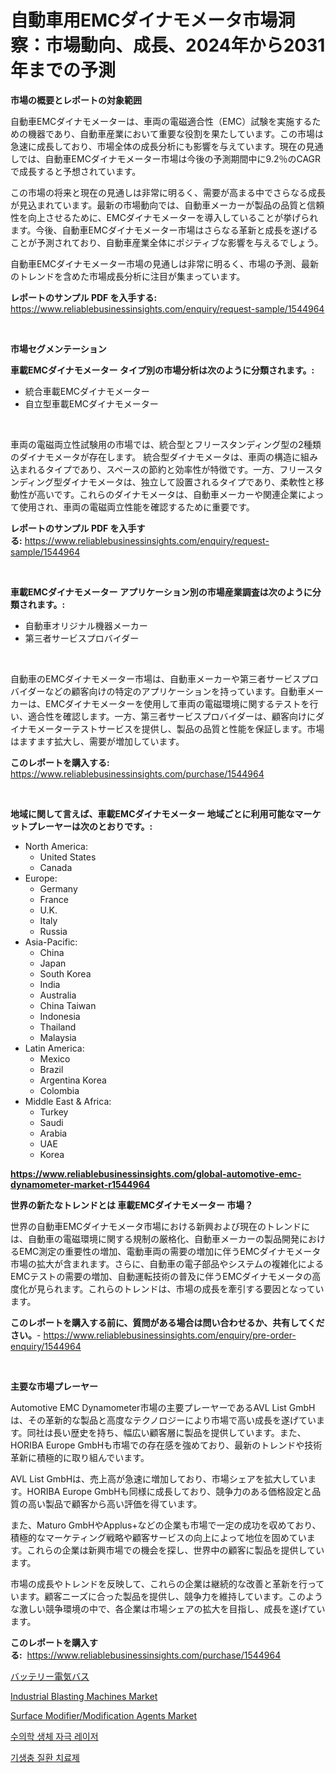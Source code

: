 <p><h1>自動車用EMCダイナモメータ市場洞察：市場動向、成長、2024年から2031年までの予測</h1></p><p><strong>市場の概要とレポートの対象範囲</strong></p>
<p><p>自動車EMCダイナモメーターは、車両の電磁適合性（EMC）試験を実施するための機器であり、自動車産業において重要な役割を果たしています。この市場は急速に成長しており、市場全体の成長分析にも影響を与えています。現在の見通しでは、自動車EMCダイナモメーター市場は今後の予測期間中に9.2％のCAGRで成長すると予想されています。</p><p>この市場の将来と現在の見通しは非常に明るく、需要が高まる中でさらなる成長が見込まれています。最新の市場動向では、自動車メーカーが製品の品質と信頼性を向上させるために、EMCダイナモメーターを導入していることが挙げられます。今後、自動車EMCダイナモメーター市場はさらなる革新と成長を遂げることが予測されており、自動車産業全体にポジティブな影響を与えるでしょう。</p><p>自動車EMCダイナモメーター市場の見通しは非常に明るく、市場の予測、最新のトレンドを含めた市場成長分析に注目が集まっています。</p></p>
<p><strong>レポートのサンプル PDF を入手する:</strong> <a href="https://www.reliablebusinessinsights.com/enquiry/request-sample/1544964">https://www.reliablebusinessinsights.com/enquiry/request-sample/1544964</a></p>
<p>&nbsp;</p>
<p><strong>市場セグメンテーション</strong></p>
<p><strong>車載EMCダイナモメーター タイプ別の市場分析は次のように分類されます。:</strong></p>
<p><ul><li>統合車載EMCダイナモメーター</li><li>自立型車載EMCダイナモメーター</li></ul></p>
<p>&nbsp;</p>
<p><p>車両の電磁両立性試験用の市場では、統合型とフリースタンディング型の2種類のダイナモメータが存在します。 統合型ダイナモメータは、車両の構造に組み込まれるタイプであり、スペースの節約と効率性が特徴です。一方、フリースタンディング型ダイナモメータは、独立して設置されるタイプであり、柔軟性と移動性が高いです。これらのダイナモメータは、自動車メーカーや関連企業によって使用され、車両の電磁両立性能を確認するために重要です。</p></p>
<p><strong>レポートのサンプル PDF を入手する:</strong>&nbsp;<a href="https://www.reliablebusinessinsights.com/enquiry/request-sample/1544964">https://www.reliablebusinessinsights.com/enquiry/request-sample/1544964</a></p>
<p>&nbsp;</p>
<p><strong> 車載EMCダイナモメーター アプリケーション別の市場産業調査は次のように分類されます。:</strong></p>
<p><ul><li>自動車オリジナル機器メーカー</li><li>第三者サービスプロバイダー</li></ul></p>
<p>&nbsp;</p>
<p><p>自動車のEMCダイナモメーター市場は、自動車メーカーや第三者サービスプロバイダーなどの顧客向けの特定のアプリケーションを持っています。自動車メーカーは、EMCダイナモメーターを使用して車両の電磁環境に関するテストを行い、適合性を確認します。一方、第三者サービスプロバイダーは、顧客向けにダイナモメーターテストサービスを提供し、製品の品質と性能を保証します。市場はますます拡大し、需要が増加しています。</p></p>
<p><strong>このレポートを購入する:</strong>&nbsp; <a href="https://www.reliablebusinessinsights.com/purchase/1544964">https://www.reliablebusinessinsights.com/purchase/1544964</a></p>
<p>&nbsp;</p>
<p><strong>地域に関して言えば、車載EMCダイナモメーター 地域ごとに利用可能なマーケットプレーヤーは次のとおりです。:</strong></p>
<p><ul>
    <li>
        North America:
        <ul>
            <li>United States</li>
            <li>Canada</li>
        </ul>
    </li>
    <li>
        Europe:
        <ul>
            <li>Germany</li>
            <li>France</li>
            <li>U.K.</li>
            <li>Italy</li>
            <li>Russia</li>
        </ul>
    </li>
    <li>
        Asia-Pacific:
        <ul>
            <li>China</li>
            <li>Japan</li>
            <li>South Korea</li>
            <li>India</li>
            <li>Australia</li>
            <li>China Taiwan</li>
            <li>Indonesia</li>
            <li>Thailand</li>
            <li>Malaysia</li>
        </ul>
    </li>
    <li>
        Latin America:
        <ul>
            <li>Mexico</li>
            <li>Brazil</li>
            <li>Argentina Korea</li>
            <li>Colombia</li>
        </ul>
    </li>
    <li>
        Middle East & Africa:
        <ul>
            <li>Turkey</li>
            <li>Saudi</li>
            <li>Arabia</li>
            <li>UAE</li>
            <li>Korea</li>
        </ul>
    </li>
    </ul></p>
<p><strong><a href="https://www.reliablebusinessinsights.com/global-automotive-emc-dynamometer-market-r1544964">https://www.reliablebusinessinsights.com/global-automotive-emc-dynamometer-market-r1544964</a></strong>&nbsp;</p>
<p><strong>世界の新たなトレンドとは 車載EMCダイナモメーター 市場？</strong></p>
<p><p>世界の自動車EMCダイナモメータ市場における新興および現在のトレンドには、自動車の電磁環境に関する規制の厳格化、自動車メーカーの製品開発におけるEMC測定の重要性の増加、電動車両の需要の増加に伴うEMCダイナモメータ市場の拡大が含まれます。さらに、自動車の電子部品やシステムの複雑化によるEMCテストの需要の増加、自動運転技術の普及に伴うEMCダイナモメータの高度化が見られます。これらのトレンドは、市場の成長を牽引する要因となっています。</p></p>
<p><strong>このレポートを購入する前に、質問がある場合は問い合わせるか、共有してください。</strong>- <a href="https://www.reliablebusinessinsights.com/enquiry/pre-order-enquiry/1544964">https://www.reliablebusinessinsights.com/enquiry/pre-order-enquiry/1544964</a></p>
<p>&nbsp;</p>
<p><strong>主要な市場プレーヤー</strong></p>
<p><p>Automotive EMC Dynamometer市場の主要プレーヤーであるAVL List GmbHは、その革新的な製品と高度なテクノロジーにより市場で高い成長を遂げています。同社は長い歴史を持ち、幅広い顧客層に製品を提供しています。また、HORIBA Europe GmbHも市場での存在感を強めており、最新のトレンドや技術革新に積極的に取り組んでいます。</p><p>AVL List GmbHは、売上高が急速に増加しており、市場シェアを拡大しています。HORIBA Europe GmbHも同様に成長しており、競争力のある価格設定と品質の高い製品で顧客から高い評価を得ています。</p><p>また、Maturo GmbHやApplus+などの企業も市場で一定の成功を収めており、積極的なマーケティング戦略や顧客サービスの向上によって地位を固めています。これらの企業は新興市場での機会を探し、世界中の顧客に製品を提供しています。</p><p>市場の成長やトレンドを反映して、これらの企業は継続的な改善と革新を行っています。顧客ニーズに合った製品を提供し、競争力を維持しています。このような激しい競争環境の中で、各企業は市場シェアの拡大を目指し、成長を遂げています。</p></p>
<p><strong>このレポートを購入する:</strong>&nbsp;&nbsp;<a href="https://www.reliablebusinessinsights.com/purchase/1544964">https://www.reliablebusinessinsights.com/purchase/1544964</a></p>
<p><p><a href="https://github.com/ycmtqqhvk3273/Market-Research-Report-List-2/blob/main/379020591257.md">バッテリー電気バス</a></p><p><a href="https://github.com/LaceyZemlak1/Market-Research-Report-List-1/blob/main/industrial-blasting-machines-market.md">Industrial Blasting Machines Market</a></p><p><a href="https://github.com/wwwkeltoum/Market-Research-Report-List-3/blob/main/surface-modifiermodification-agents-market.md">Surface Modifier/Modification Agents Market</a></p><p><a href="https://github.com/amuji413411/Market-Research-Report-List-1/blob/main/954732283288.md">수의학 생체 자극 레이저</a></p><p><a href="https://github.com/msujons1512/Market-Research-Report-List-1/blob/main/620525883287.md">기생충 질환 치료제</a></p></p>
